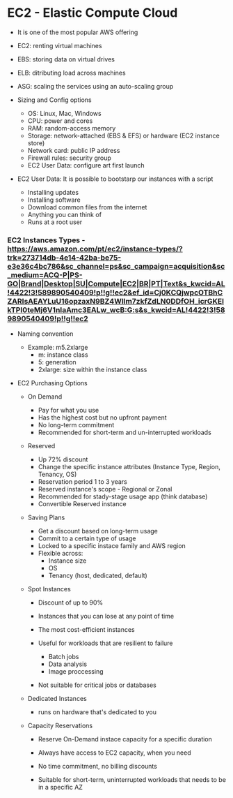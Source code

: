 # EC2 - Elastic Compute Cloud

- It is one of the most popular AWS offering

- EC2: renting virtual machines
- EBS: storing data on virtual drives
- ELB: ditributing load across machines
- ASG: scaling the services using an auto-scaling group

- Sizing and Config options

    - OS: Linux, Mac, Windows
    - CPU: power and cores
    - RAM: random-access memory
    - Storage: network-attached (EBS & EFS) or hardware (EC2 instance store)
    - Network card: public IP address
    - Firewall rules: security group
    - EC2 User Data: configure art first launch

- EC2 User Data: It is possible to bootstarp our instances with a script

    - Installing updates
    - Installing software
    - Download common files from the internet
    - Anything you can think of
    - Runs at a root user

### EC2 Instances Types - https://aws.amazon.com/pt/ec2/instance-types/?trk=273714db-4e14-42ba-be75-e3e36c4bc786&sc_channel=ps&sc_campaign=acquisition&sc_medium=ACQ-P|PS-GO|Brand|Desktop|SU|Compute|EC2|BR|PT|Text&s_kwcid=AL!4422!3!589890540409!p!!g!!ec2&ef_id=Cj0KCQjwpcOTBhCZARIsAEAYLuU16opzaxN9BZ4WIlm7zkfZdLN0DDfOH_icrGKElkTPI0teMj6V1nIaAmc3EALw_wcB:G:s&s_kwcid=AL!4422!3!589890540409!p!!g!!ec2

- Naming convention
    - Example: m5.2xlarge
        - m: instance class
        - 5: generation
        - 2xlarge: size within the instance class

- EC2 Purchasing Options

    - On Demand
        - Pay for what you use
        - Has the highest cost but no upfront payment
        - No long-term commitment
        - Recommended for short-term and un-interrupted workloads

    - Reserved
        - Up 72% discount
        - Change the specific instance attributes (Instance Type, Region, Tenancy, OS)
        - Reservation period 1 to 3 years
        - Reserved instance's scope - Regional or Zonal
        - Recommended for stady-stage usage app (think database)
        - Convertible Reserved instance

    - Saving Plans
        - Get a discount based on long-term usage
        - Commit to a certain type of usage
        - Locked to a specific instace family and AWS region
        - Flexible across:
            - Instance size
            - OS
            - Tenancy (host, dedicated, default)

    - Spot Instances
        - Discount of up to 90%
        - Instances that you can lose at any point of time
        - The most cost-efficient instances

        - Useful for workloads that are resilient to failure
            - Batch jobs
            - Data analysis
            - Image proccessing

        - Not suitable for critical jobs or databases

    - Dedicated Instances
        - runs on hardware that's dedicated to you

    - Capacity Reservations
        - Reserve On-Demand instace capacity for a specific duration
        - Always have access to EC2 capacity, when you need
        - No time commitment, no billing discounts

        - Suitable for short-term, uninterrupted workloads that needs to be in a specific AZ
